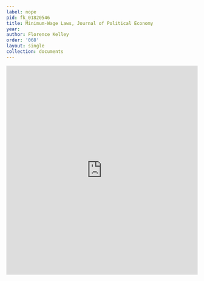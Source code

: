 ```yaml
---
label: nope
pid: fk_01820546
title: Minimum-Wage Laws, Journal of Political Economy
year:
author: Florence Kelley
order: '068'
layout: single
collection: documents
---
```

<iframe src="https://northwestern.app.box.com/embed/s/k13mw8alo6pzethqb22ry83b1ul83kyr?sortColumn=date&view=list" width="100%" height="550" frameborder="0" allowfullscreen webkitallowfullscreen msallowfullscreen></iframe>
